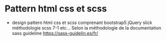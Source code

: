  # Pattern html css et scss
- design pattern html css et scss comprenant bootstrap5 jQuery slick méthodologie scss 7-1 etc... Selon la méthodologie de la documentation sass guideline https://sass-guidelin.es/fr/ 
  
  